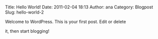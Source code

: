 Title: Hello World!
Date: 2011-02-04 18:13
Author: ana
Category: Blogpost
Slug: hello-world-2

<!--:en-->Welcome to WordPress. This is your first post. Edit or delete
it, then start blogging!<!--:-->

